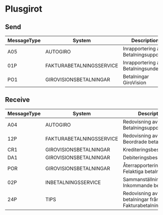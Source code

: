 # Plusgirot


## Send

| MessageType | System                    | Description                               | Link                                              |
| ----------- | ------------------------- | ----------------------------------------- | ------------------------------------------------- |
| A05         | AUTOGIRO                  | Inrapportering av Betalningsuppdrag       | [pg_testfil_a05_s.txt](send/pg_testfil_a05_s.txt) |
| 01P         | FAKTURABETALNINGSSERVICE  | Inrapportering av Betalningsunderlag      | [pg_testfil_01p_s.txt](send/pg_testfil_01p_s.txt) |
| PO1         | GIROVISIONSBETALNINGAR    | Betalningar GiroVision                    | [pg_testfil_po1_s.txt](send/pg_testfil_po1_s.txt) |





## Receive 

| MessageType | System                    | Description                                                 | Link                                                 |
| ----------- | ------------------------- | ----------------------------------------------------------- | ---------------------------------------------------- |
| A04         | AUTOGIRO                  | Redovisning av Betalningsuppdrag                            | [pg_testfil_a04_h.txt](receive/pg_testfil_a04_h.txt) |
| 12P         | FAKTURABETALNINGSSERVICE  | Redovisning av Beordrade betalningar                        | [pg_testfil_12p_h.txt](receive/pg_testfil_12p_h.txt) |
| CR1         | GIROVISIONSBETALNINGAR    | Krediteringsbesked                                          | [pg_testfil_cr1_h.txt](receive/pg_testfil_cr1_h.txt) |
| DA1         | GIROVISIONSBETALNINGAR    | Debiteringsbesked                                           | [pg_testfil_da1_h.txt](receive/pg_testfil_da1_h.txt) |
| POR         | GIROVISIONSBETALNINGAR    | Återrapportering av Felaktiga betalningar                   | [pg_testfil_por_h.txt](receive/pg_testfil_por_h.txt) |
| 02P         | INBETALNINGSSERVICE       | Sammanställning av Inkommande betalningar                   | [pg_testfil_02p_h.txt](receive/pg_testfil_02p_h.txt) |
| 24P         | TIPS                      | Redovisning av betalningar från Fakturabetalningsservice    | [pg_testfil_24p_h.txt](receive/pg_testfil_24p_h.txt) |


